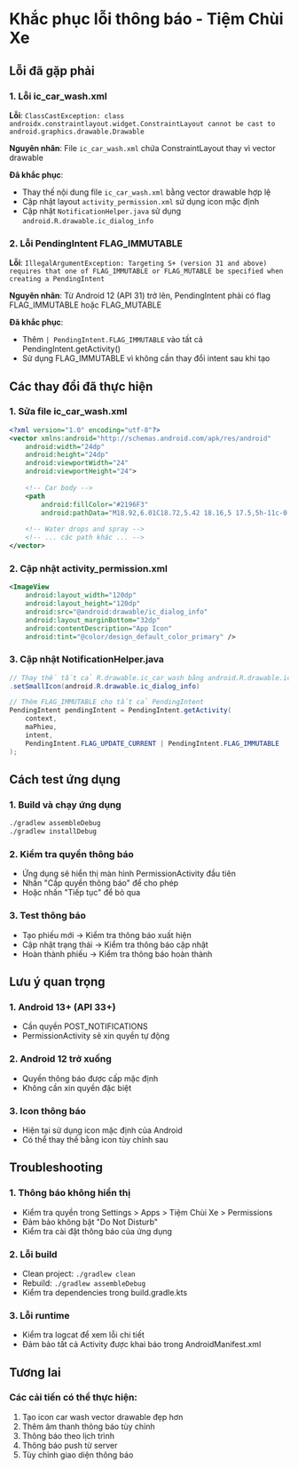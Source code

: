 # Khắc phục lỗi thông báo - Tiệm Chùi Xe

## Lỗi đã gặp phải

### 1. Lỗi ic_car_wash.xml
**Lỗi**: `ClassCastException: class androidx.constraintlayout.widget.ConstraintLayout cannot be cast to android.graphics.drawable.Drawable`

**Nguyên nhân**: File `ic_car_wash.xml` chứa ConstraintLayout thay vì vector drawable

**Đã khắc phục**:
- Thay thế nội dung file `ic_car_wash.xml` bằng vector drawable hợp lệ
- Cập nhật layout `activity_permission.xml` sử dụng icon mặc định
- Cập nhật `NotificationHelper.java` sử dụng `android.R.drawable.ic_dialog_info`

### 2. Lỗi PendingIntent FLAG_IMMUTABLE
**Lỗi**: `IllegalArgumentException: Targeting S+ (version 31 and above) requires that one of FLAG_IMMUTABLE or FLAG_MUTABLE be specified when creating a PendingIntent`

**Nguyên nhân**: Từ Android 12 (API 31) trở lên, PendingIntent phải có flag FLAG_IMMUTABLE hoặc FLAG_MUTABLE

**Đã khắc phục**:
- Thêm `| PendingIntent.FLAG_IMMUTABLE` vào tất cả PendingIntent.getActivity()
- Sử dụng FLAG_IMMUTABLE vì không cần thay đổi intent sau khi tạo

## Các thay đổi đã thực hiện

### 1. Sửa file ic_car_wash.xml
```xml
<?xml version="1.0" encoding="utf-8"?>
<vector xmlns:android="http://schemas.android.com/apk/res/android"
    android:width="24dp"
    android:height="24dp"
    android:viewportWidth="24"
    android:viewportHeight="24">
    
    <!-- Car body -->
    <path
        android:fillColor="#2196F3"
        android:pathData="M18.92,6.01C18.72,5.42 18.16,5 17.5,5h-11c-0.66,0 -1.22,0.42 -1.42,1.01L3,12v8c0,0.55 0.45,1 1,1h1c0.55,0 1,-0.45 1,-1v-1h12v1c0,0.55 0.45,1 1,1h1c0.55,0 1,-0.45 1,-1v-8l-2.08,-5.99zM6.5,16c-0.83,0 -1.5,-0.67 -1.5,-1.5S5.67,13 6.5,13s1.5,0.67 1.5,1.5S7.33,16 6.5,16zM17.5,16c-0.83,0 -1.5,-0.67 -1.5,-1.5s0.67,-1.5 1.5,-1.5 1.5,0.67 1.5,1.5 -0.67,1.5 -1.5,1.5zM5,11l1.5,-4.5h11L19,11H5z"/>
    
    <!-- Water drops and spray -->
    <!-- ... các path khác ... -->
</vector>
```

### 2. Cập nhật activity_permission.xml
```xml
<ImageView
    android:layout_width="120dp"
    android:layout_height="120dp"
    android:src="@android:drawable/ic_dialog_info"
    android:layout_marginBottom="32dp"
    android:contentDescription="App Icon"
    android:tint="@color/design_default_color_primary" />
```

### 3. Cập nhật NotificationHelper.java
```java
// Thay thế tất cả R.drawable.ic_car_wash bằng android.R.drawable.ic_dialog_info
.setSmallIcon(android.R.drawable.ic_dialog_info)

// Thêm FLAG_IMMUTABLE cho tất cả PendingIntent
PendingIntent pendingIntent = PendingIntent.getActivity(
    context, 
    maPhieu, 
    intent, 
    PendingIntent.FLAG_UPDATE_CURRENT | PendingIntent.FLAG_IMMUTABLE
);
```

## Cách test ứng dụng

### 1. Build và chạy ứng dụng
```bash
./gradlew assembleDebug
./gradlew installDebug
```

### 2. Kiểm tra quyền thông báo
- Ứng dụng sẽ hiển thị màn hình PermissionActivity đầu tiên
- Nhấn "Cấp quyền thông báo" để cho phép
- Hoặc nhấn "Tiếp tục" để bỏ qua

### 3. Test thông báo
- Tạo phiếu mới → Kiểm tra thông báo xuất hiện
- Cập nhật trạng thái → Kiểm tra thông báo cập nhật
- Hoàn thành phiếu → Kiểm tra thông báo hoàn thành

## Lưu ý quan trọng

### 1. Android 13+ (API 33+)
- Cần quyền POST_NOTIFICATIONS
- PermissionActivity sẽ xin quyền tự động

### 2. Android 12 trở xuống
- Quyền thông báo được cấp mặc định
- Không cần xin quyền đặc biệt

### 3. Icon thông báo
- Hiện tại sử dụng icon mặc định của Android
- Có thể thay thế bằng icon tùy chỉnh sau

## Troubleshooting

### 1. Thông báo không hiển thị
- Kiểm tra quyền trong Settings > Apps > Tiệm Chùi Xe > Permissions
- Đảm bảo không bật "Do Not Disturb"
- Kiểm tra cài đặt thông báo của ứng dụng

### 2. Lỗi build
- Clean project: `./gradlew clean`
- Rebuild: `./gradlew assembleDebug`
- Kiểm tra dependencies trong build.gradle.kts

### 3. Lỗi runtime
- Kiểm tra logcat để xem lỗi chi tiết
- Đảm bảo tất cả Activity được khai báo trong AndroidManifest.xml

## Tương lai

### Các cải tiến có thể thực hiện:
1. Tạo icon car wash vector drawable đẹp hơn
2. Thêm âm thanh thông báo tùy chỉnh
3. Thông báo theo lịch trình
4. Thông báo push từ server
5. Tùy chỉnh giao diện thông báo 